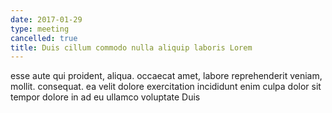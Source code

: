 ```yaml
---
date: 2017-01-29
type: meeting
cancelled: true
title: Duis cillum commodo nulla aliquip laboris Lorem
---
```

esse aute qui proident, aliqua. occaecat amet, labore reprehenderit veniam, mollit. consequat. ea velit dolore exercitation incididunt enim culpa dolor sit tempor dolore in ad eu ullamco voluptate Duis